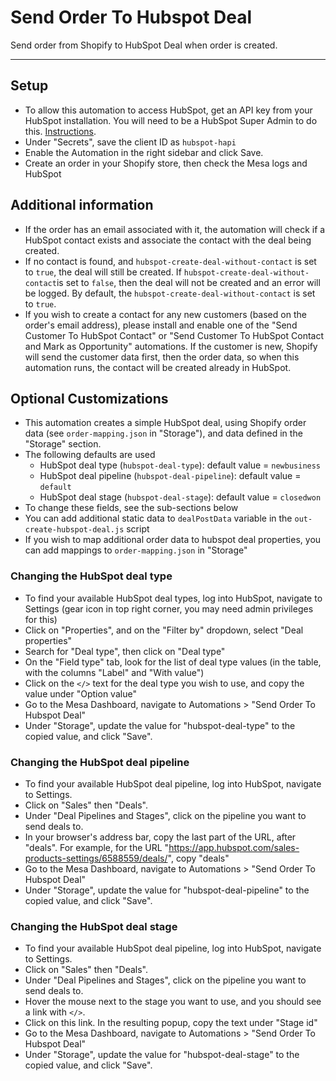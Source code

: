# Send Order To Hubspot Deal

Send order from Shopify to HubSpot Deal when order is created.

---

## Setup
- To allow this automation to access HubSpot, get an API key from your HubSpot installation. You will need to be a HubSpot Super Admin to do this. [Instructions](https://knowledge.hubspot.com/integrations/how-do-i-get-my-hubspot-api-key).
- Under "Secrets", save the client ID as `hubspot-hapi`
- Enable the Automation in the right sidebar and click Save.
- Create an order in your Shopify store, then check the Mesa logs and HubSpot

## Additional information
- If the order has an email associated with it, the automation will check if a HubSpot contact exists and associate the contact with the deal being created. 
- If no contact is found, and `hubspot-create-deal-without-contact` is set to `true`, the deal will still be created. If `hubspot-create-deal-without-contact`is set to `false`, then the deal will not be created and an error will be logged. By default, the `hubspot-create-deal-without-contact` is set to `true`.
- If you wish to create a contact for any new customers (based on the order's email address), please install and enable one of the "Send Customer To HubSpot Contact" or "Send Customer To HubSpot Contact and Mark as Opportunity" automations. If the customer is new, Shopify will send the customer data first, then the order data, so when this automation runs, the contact will be created already in HubSpot.

## Optional Customizations
- This automation creates a simple HubSpot deal, using Shopify order data (see `order-mapping.json` in "Storage"), and data defined in the "Storage" section.
- The following defaults are used
  - HubSpot deal type (`hubspot-deal-type`): default value = `newbusiness`  
  - HubSpot deal pipeline (`hubspot-deal-pipeline`): default value = `default`  
  - HubSpot deal stage (`hubspot-deal-stage`): default value = `closedwon`  
- To change these fields, see the sub-sections below
- You can add additional static data to `dealPostData` variable in the `out-create-hubspot-deal.js` script
- If you wish to map additional order data to hubspot deal properties, you can add mappings to `order-mapping.json` in "Storage"


### Changing the HubSpot deal type
- To find your available HubSpot deal types, log into HubSpot, navigate to Settings (gear icon in top right corner, you may need admin privileges for this)
- Click on "Properties", and on the "Filter by" dropdown, select "Deal properties"
- Search for "Deal type", then click on "Deal type"
- On the "Field type" tab, look for the list of deal type values (in the table, with the columns "Label" and "With value")
- Click on the `</>` text for the deal type you wish to use, and copy the value under "Option value"
- Go to the Mesa Dashboard, navigate to Automations > "Send Order To Hubspot Deal" 
- Under "Storage", update the value for "hubspot-deal-type" to the copied value, and click "Save".

### Changing the HubSpot deal pipeline
- To find your available HubSpot deal pipeline, log into HubSpot, navigate to Settings.
- Click on "Sales" then "Deals".
- Under "Deal Pipelines and Stages", click on the pipeline you want to send deals to.
- In your browser's address bar, copy the last part of the URL, after "deals". For example, for the URL "https://app.hubspot.com/sales-products-settings/6588559/deals/", copy "deals"
- Go to the Mesa Dashboard, navigate to Automations > "Send Order To Hubspot Deal" 
- Under "Storage", update the value for "hubspot-deal-pipeline" to the copied value, and click "Save".

### Changing the HubSpot deal stage
- To find your available HubSpot deal pipeline, log into HubSpot, navigate to Settings.
- Click on "Sales" then "Deals".
- Under "Deal Pipelines and Stages", click on the pipeline you want to send deals to.
- Hover the mouse next to the stage you want to use, and you should see a link with `</>`.
- Click on this link. In the resulting popup, copy the text under "Stage id"
- Go to the Mesa Dashboard, navigate to Automations > "Send Order To Hubspot Deal" 
- Under "Storage", update the value for "hubspot-deal-stage" to the copied value, and click "Save".
